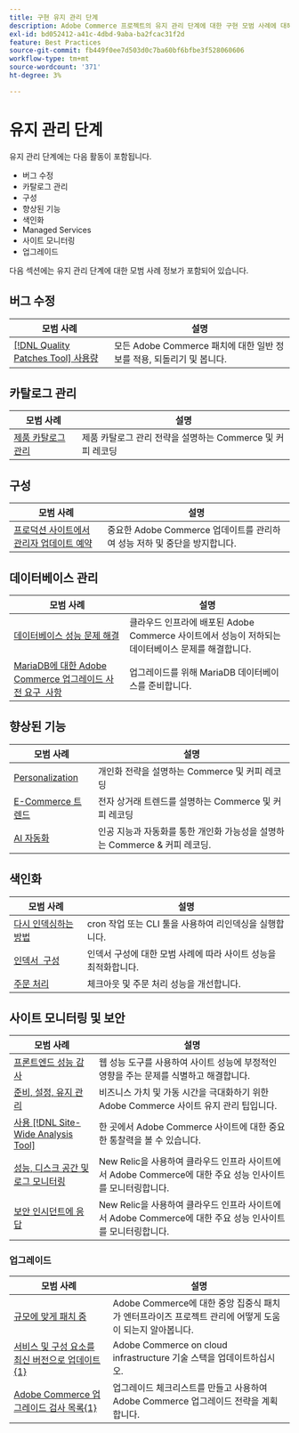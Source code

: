 ```yaml
---
title: 구현 유지 관리 단계
description: Adobe Commerce 프로젝트의 유지 관리 단계에 대한 구현 모범 사례에 대해 알아봅니다.
exl-id: bd052412-a41c-4dbd-9aba-ba2fcac31f2d
feature: Best Practices
source-git-commit: fb449f0ee7d503d0c7ba60bf6bfbe3f528060606
workflow-type: tm+mt
source-wordcount: '371'
ht-degree: 3%

---
```


# 유지 관리 단계

유지 관리 단계에는 다음 활동이 포함됩니다.

- 버그 수정
- 카탈로그 관리
- 구성
- 향상된 기능
- 색인화
- Managed Services
- 사이트 모니터링
- 업그레이드

다음 섹션에는 유지 관리 단계에 대한 모범 사례 정보가 포함되어 있습니다.

## 버그 수정

| 모범 사례 | 설명 |
|-----------------------------------------------------------------------------------|-------------------------------------------------------------------------------|
| [[!DNL Quality Patches Tool] 사용량](../../../tools/quality-patches-tool/usage.md) | 모든 Adobe Commerce 패치에 대한 일반 정보를 적용, 되돌리기 및 봅니다. |

## 카탈로그 관리

| 모범 사례 | 설명 |
|------------------------------------------------------------------------------------------------------------------------------------------------------------------|--------------------------------------------------------------------------------------|
| [제품 카탈로그 관리](https://www.gotostage.com/channel/fca90f7960be436f9b849215d9e06026/recording/2eea2782fc874047a020391000519f8b/watch?source=CHANNEL) | 제품 카탈로그 관리 전략을 설명하는 Commerce 및 커피 레코딩 |

## 구성

| 모범 사례 | 설명 |
|-------------------------------------------------------------------------------------------|---------------------------------------------------------------------------------|
| [프로덕션 사이트에서 관리자 업데이트 예약](scheduling-admin-updates-in-production.md) | 중요한 Adobe Commerce 업데이트를 관리하여 성능 저하 및 중단을 방지합니다. |

## 데이터베이스 관리

| 모범 사례 | 설명 |
|--------------------------------------------------------------------------------------------------------|-----------------------------------------------------------------------------------------------------|
| [데이터베이스 성능 문제 해결&#x200B;](resolve-database-performance-issues.md) | 클라우드 인프라에 배포된 Adobe Commerce 사이트에서 성능이 저하되는 데이터베이스 문제를 해결합니다. |
| [MariaDB에 대한 Adobe Commerce 업그레이드 사전 요구 &#x200B; 사항](mariadb-upgrade.md) | 업그레이드를 위해 MariaDB 데이터베이스를 준비합니다. |

## 향상된 기능

| 모범 사례 | 설명 |
|---------------------------------------------------------------------------------------------------------------------------------------------------------|-----------------------------------------------------------------------------------------------------------------------|
| [Personalization](https://www.gotostage.com/channel/fca90f7960be436f9b849215d9e06026/recording/e218545a77de490fb5102eca07d0580a/watch?source=CHANNEL) | 개인화 전략을 설명하는 Commerce 및 커피 레코딩 |
| [E-Commerce 트렌드](https://www.gotostage.com/channel/fca90f7960be436f9b849215d9e06026/recording/9a772468d7b64409a3d5dff4d67e656d/watch?source=CHANNEL) | 전자 상거래 트렌드를 설명하는 Commerce 및 커피 레코딩 |
| [AI 자동화](https://www.gotostage.com/channel/fca90f7960be436f9b849215d9e06026/recording/27ae23699c2847be981a23ca098e548f/watch?source=CHANNEL) | 인공 지능과 자동화를 통한 개인화 가능성을 설명하는 Commerce &amp; 커피 레코딩. |

## 색인화

| 모범 사례 | 설명 |
|------------------------------------------------------------------------------------------------------------|----------------------------------------------------------------------------------|
| [다시 인덱싱하는 방법](https://developer.adobe.com/commerce/php/development/components/indexing/#how-to-reindex) | cron 작업 또는 CLI 툴을 사용하여 리인덱싱을 실행합니다. |
| [인덱서 &#x200B; 구성](indexer-configuration.md) | 인덱서 구성에 대한 모범 사례에 따라 사이트 성능을 최적화합니다. |
| [주문 처리](order-processing-configuration.md) | 체크아웃 및 주문 처리 성능을 개선합니다. |

## 사이트 모니터링 및 보안

| 모범 사례 | 설명 |
|-------------------------------------------------------------------------------------------------------------------------------------------------|-----------------------------------------------------------------------------------------------------------|
| [프론트엔드 성능 감사](frontend-performance.md) | 웹 성능 도구를 사용하여 사이트 성능에 부정적인 영향을 주는 문제를 식별하고 해결합니다. |
| [준비, 설정, 유지 관리](https://business.adobe.com/blog/basics/ready-set-maintain) | 비즈니스 가치 및 가동 시간을 극대화하기 위한 Adobe Commerce 사이트 유지 관리 팁입니다. |
| [사용 [!DNL Site-Wide Analysis Tool]](../../../tools/site-wide-analysis-tool/intro.md#integrations-with-other-adobe-commerce-support-tools) | 한 곳에서 Adobe Commerce 사이트에 대한 중요한 통찰력을 볼 수 있습니다. |
| [성능, 디스크 공간 및 로그 모니터링](https://experienceleague.adobe.com/docs/commerce-cloud-service/user-guide/monitor/performance.html) | New Relic을 사용하여 클라우드 인프라 사이트에서 Adobe Commerce에 대한 주요 성능 인사이트를 모니터링합니다. |
| [보안 인시던트에 응답](respond-to-security-incident.md) | New Relic을 사용하여 클라우드 인프라 사이트에서 Adobe Commerce에 대한 주요 성능 인사이트를 모니터링합니다. |

### 업그레이드

| 모범 사례 | 설명 |
|-----------------------------------------------------------------------|--------------------------------------------------------------------------------------------|
| [규모에 맞게 패치 중](patching-at-scale.md) | Adobe Commerce에 대한 중앙 집중식 패치가 엔터프라이즈 프로젝트 관리에 어떻게 도움이 되는지 알아봅니다. |
| [서비스 및 구성 요소를 최신 버전으로 업데이트{&#x200B;1}](update-services.md) | Adobe Commerce on cloud infrastructure 기술 스택을 업데이트하십시오. |
| [Adobe Commerce 업그레이드 검사 목록{&#x200B;1}](upgrade-checklist.md) | 업그레이드 체크리스트를 만들고 사용하여 Adobe Commerce 업그레이드 전략을 계획합니다. |
